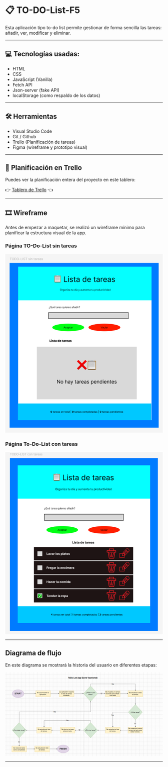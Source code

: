 # 📋 TO-DO-List-F5
<p>Esta aplicación tipo to-do list permite gestionar de forma sencilla las tareas: añadir, ver, modificar y eliminar.</p>

<hr>

<h2>💻 Tecnologías usadas:</h2>

<ul>
  <li>HTML</li>
  <li>CSS</li>
  <li>JavaScript (Vanilla)</li>
  <li>Fetch API</li>
  <li>Json-server (fake API)</li>
  <li>localStorage (como respaldo de los datos)</li>
</ul>

<hr>

<h2>🛠️ Herramientas</h2>

<ul>
  <li>Visual Studio Code</li>
  <li>Git / Github</li>
  <li>Trello (Planificación de tareas)</li>
  <li>Figma (wireframe y prototipo visual)</li>
</ul>

<hr>

<h2>📍 Planificación en Trello</h2>

<p>Puedes ver la planificación entera del proyecto en este tablero:</p>

👉 <a href="https://trello.com/b/RCTSzACm">Tablero de Trello</a> 👈 

<hr>

<h2>🎞️ Wireframe</h2>

<p>Antes de empezar a maquetar, se realizó un wireframe mínimo para planificar la estructura visual de la app.</p>

<h3>Página TO-Do-List sin tareas</h3>

![Wireframe sin tareas](img/Wireframe1.png)

<h3>Página To-Do-List con tareas</h3>

![Wireframe con tareas](img/Wireframe2.png)

<hr>
<h2>Diagrama de flujo</h2>

<p>En este diagrama se mostrará la historia del usuario en diferentes etapas:</p>

![Diagrama de flujo](img/Diagrama-flujo.png)

<hr>

